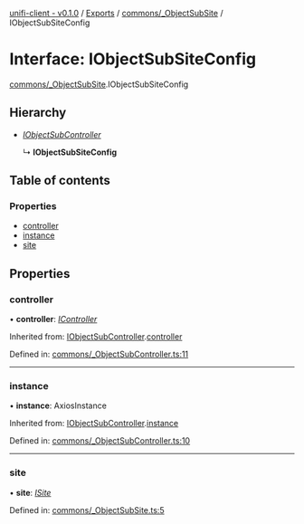 [unifi-client - v0.1.0](../README.md) / [Exports](../modules.md) / [commons/_ObjectSubSite](../modules/commons__objectsubsite.md) / IObjectSubSiteConfig

# Interface: IObjectSubSiteConfig

[commons/_ObjectSubSite](../modules/commons__objectsubsite.md).IObjectSubSiteConfig

## Hierarchy

* [*IObjectSubController*](commons__objectsubcontroller.iobjectsubcontroller.md)

  ↳ **IObjectSubSiteConfig**

## Table of contents

### Properties

- [controller](commons__objectsubsite.iobjectsubsiteconfig.md#controller)
- [instance](commons__objectsubsite.iobjectsubsiteconfig.md#instance)
- [site](commons__objectsubsite.iobjectsubsiteconfig.md#site)

## Properties

### controller

• **controller**: [*IController*](icontroller.icontroller-1.md)

Inherited from: [IObjectSubController](commons__objectsubcontroller.iobjectsubcontroller.md).[controller](commons__objectsubcontroller.iobjectsubcontroller.md#controller)

Defined in: [commons/_ObjectSubController.ts:11](https://github.com/thib3113/unifi-client/blob/d186312/src/commons/_ObjectSubController.ts#L11)

___

### instance

• **instance**: AxiosInstance

Inherited from: [IObjectSubController](commons__objectsubcontroller.iobjectsubcontroller.md).[instance](commons__objectsubcontroller.iobjectsubcontroller.md#instance)

Defined in: [commons/_ObjectSubController.ts:10](https://github.com/thib3113/unifi-client/blob/d186312/src/commons/_ObjectSubController.ts#L10)

___

### site

• **site**: [*ISite*](sites_isite.isite.md)

Defined in: [commons/_ObjectSubSite.ts:5](https://github.com/thib3113/unifi-client/blob/d186312/src/commons/_ObjectSubSite.ts#L5)
